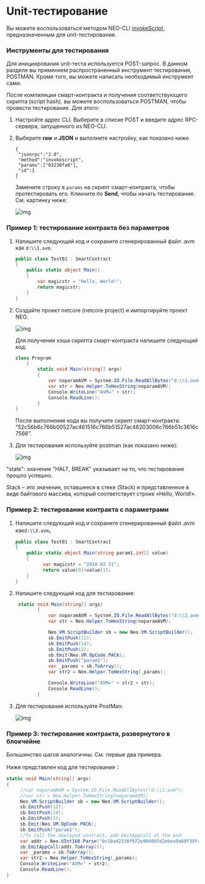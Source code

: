 # Unit-тестирование

Вы можете воспользоваться методом NEO-CLI [invokeScript](../../node/cli/latest-version/api/invokescript.md), предназначенным для unit-тестирования.


### Инструменты для тестирования

Для инициирования unit-теста используется POST-запрос. В данном разделе вы применяем распространенный инструмент тестирования, POSTMAN. Кроме того, вы можете написать необходимый инструмент сами. 

После компиляции смарт-контракта и получения соответствующего скрипта (script hash), вы можете воспользоваться POSTMAN, чтобы провести тестирование. Для этого:

1. Настройте адрес CLI. Выберите в списке POST и введите адрес RPC-сервера, запущенного из NEO-CLI.

2. Выберите **raw** и **JSON** и выполните настройку, как показано ниже

   ```
   {
    "jsonrpc":"2.0",
    "method":"invokescript",
    "params":["03230fa0"],
    "id":1
   }
   ```

   Замените строку в `params` на скрипт смарт-контракта, чтобы протестировать его.  Кликните по **Send**, чтобы начать тестирование. См. картинку ниже:


   ![img](../../../assets/test1.png)

###  Пример 1: тестирование контракта без параметров


1. Напишите следующий код и сохраните сгенерированный файл .avm как    `d:\\1.avm`.

    ```c#
    public class Test01 : SmartContract
    {
        public static object Main()
        {
            var magicstr = "Hello, World!";
            return magicstr;
        }
    }
    ```


2. Создайте проект netcore (netcore project) и импортируйте проект NEO.

   ![img](../../../assets/test2.png)

   Для получения хэша скрипта смарт-контракта напишите следующий код:

   ```c#
   class Program
       {
           static void Main(string[] args)
           {
               var noparamAVM = System.IO.File.ReadAllBytes("d:\\1.avm");
               var str = Neo.Helper.ToHexString(noparamAVM);
               Console.WriteLine("AVM=" + str);
               Console.ReadLine();
           }
   }
   ```

   После выполнения кода вы получите скрипт смарт-контракта: “52c56b6c766b00527ac461516c766b51527ac46203006c766b51c3616c7566”.

3. Для тестирования используйте postman (как показано ниже):

   ![img](../../../assets/test3.png)

"state": значение "HALT, BREAK" указывает на то, что тестирование прошло успешно.


Stack – это значение, оставшееся в стеке (Stack) и представленное в виде байтового массива, который соответствует строке «Hello, World!».

###  Пример 2: тестирование контракта с параметрами


1. Напишите следующий код и сохраните сгенерированный файл .avm как`d:\\2.avm`。

   ```c#
   public class Test01 : SmartContract
   {
       public static object Main(string param1,int[] value)
       {
             var magicstr = "2018 02 21";
             return value[0]+value[1];
       }
   }
   ```


2. Напишите следующий код для тестирования:


   ```c#
    static void Main(string[] args)
           {
               var noparamAVM = System.IO.File.ReadAllBytes("d:\\2.avm");
               var str = Neo.Helper.ToHexString(noparamAVM);

               Neo.VM.ScriptBuilder sb = new Neo.VM.ScriptBuilder();
               sb.EmitPush(12);
               sb.EmitPush(14);
               sb.EmitPush(2);
               sb.Emit(Neo.VM.OpCode.PACK);
               sb.EmitPush("param1");
               var _params = sb.ToArray();
               var str2 = Neo.Helper.ToHexString(_params);

               Console.WriteLine("AVM=" + str2 + str);
               Console.ReadLine();
           }
   ```

3. Для тестирования используйте PostMan:

   ![img](../../../assets/test4.png)


### Пример 3: тестирование контракта, развернутого в блокчейне 


Большинство шагов аналогичны. См. первые два примера.

Ниже представлен код для тестирования：

```c#
static void Main(string[] args)
{
     //var noparamAVM = System.IO.File.ReadAllBytes("d:\\2.avm");
     //var str = Neo.Helper.ToHexString(noparamAVM);
     Neo.VM.ScriptBuilder sb = new Neo.VM.ScriptBuilder();
     sb.EmitPush(12);
     sb.EmitPush(14);
     sb.EmitPush(2);
     sb.Emit(Neo.VM.OpCode.PACK);
     sb.EmitPush("param1");
     //To call the deployed contract, add EmitAppCall at the end
     var addr = Neo.UInt160.Parse("0x10ad2338f972e90406fd2ebea9a60f38f4aebd53");
     sb.EmitAppCall(addr.ToArray());
     var _params = sb.ToArray();
     var str2 = Neo.Helper.ToHexString(_params);
     Console.WriteLine("AVM=" + str2);
     Console.ReadLine();
}
```

